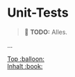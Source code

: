 # Unit-Tests 

> :construction: **TODO:** Alles.

...


<!-- Dieses HTML-Snippet sollte am Ende jeder Seite stehen! -->
<div class="top-link">
    <a href="#" title="Zum Anfang scrollen!">Top :balloon:</a>
    <br/>
    <a href="https://dh-cologne.github.io/java-wegweiser" title="Zurück zur Übersicht!">Inhalt :book:</a>
</div>